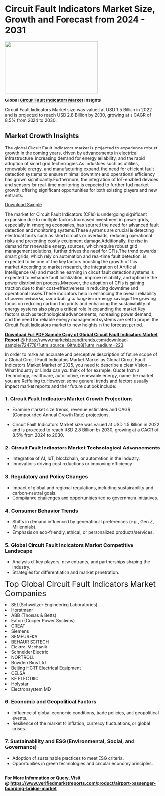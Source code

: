 <H1>Circuit Fault Indicators Market Size, Growth and Forecast from 2024 - 2031</H1><img class="aligncenter size-medium wp-image-584254" src="https://thirdeyenews.in/wp-content/uploads/2024/09/Global-Market-Research-300x168.jpeg" alt="" width="300" height="168" /><p><strong>Global&nbsp;<a href="https://www.marketsizeandtrends.com/download-sample/724778/?utm_source=Github8j?utm_medium=223">Circuit Fault Indicators Market</a> Insights</strong></p><p>Circuit Fault Indicators Market size was valued at USD 1.5 Billion in 2022 and is projected to reach USD 2.8 Billion by 2030, growing at a CAGR of 8.5% from 2024 to 2030.</p><p><h2>Market Growth Insights</h2> <p>The global Circuit Fault Indicators market is projected to experience robust growth in the coming years, driven by advancements in electrical infrastructure, increasing demand for energy reliability, and the rapid adoption of smart grid technologies.As industries such as utilities, renewable energy, and manufacturing expand, the need for efficient fault detection systems to ensure minimal downtime and operational efficiency has grown significantly.Furthermore, the integration of IoT-enabled devices and sensors for real-time monitoring is expected to further fuel market growth, offering significant opportunities for both existing players and new entrants.</p> <p><a href="#">Download Sample</a></p> <p>The market for Circuit Fault Indicators (CFIs) is undergoing significant expansion due to multiple factors.Increased investment in power grids, especially in emerging economies, has spurred the need for advanced fault detection and monitoring systems.These systems are crucial in detecting electrical faults such as short circuits or overloads, reducing operational risks and preventing costly equipment damage.Additionally, the rise in demand for renewable energy sources, which require robust grid management solutions, further drives the need for CFIs.The trend towards smart grids, which rely on automation and real-time fault detection, is expected to be one of the key factors boosting the growth of this market.According to market research, the integration of Artificial Intelligence (AI) and machine learning in circuit fault detection systems is expected to enhance fault localization, improve reliability, and optimize the power distribution process.Moreover, the adoption of CFIs is gaining traction due to their cost-effectiveness in reducing downtime and operational losses.These indicators help in enhancing the overall reliability of power networks, contributing to long-term energy savings.The growing focus on reducing carbon footprints and enhancing the sustainability of energy systems also plays a critical role in expanding the market.Key factors such as technological advancements, increasing power demand, and the need for reliable energy management systems are set to propel the Circuit Fault Indicators market to new heights in the forecast period.</p> <p><a href="#"></p><p><span class=""><strong>Download Full PDF Sample Copy of Global Circuit Fault Indicators Market Report</strong> @ <a href="https://www.marketsizeandtrends.com/download-sample/724778/?utm_source=Github8j?utm_medium=223" target="_blank">https://www.marketsizeandtrends.com/download-sample/724778/?utm_source=Github8j?utm_medium=223</a></span></p><p>In order to make an accurate and perceptive description of future scope of a Global&nbsp;Circuit Fault Indicators Market Market as Global&nbsp;Circuit Fault Indicators Market Market of 2025, you need to describe a clear Vision &ndash; What Industry or Linda can you think of for example: Quote from a Technology, healthcare, automotive, renewable energy, name the market you are Reffering to.However, some general trends and factors usually impact market reports and their future outlook include:</p><h3>1.&nbsp;<strong>Circuit Fault Indicators Market Growth Projections</strong></h3><ul><li>Examine market size trends, revenue estimates and CAGR (Compounded Annual Growth Rate) projections.</li><li><p>Circuit Fault Indicators Market size was valued at USD 1.5 Billion in 2022 and is projected to reach USD 2.8 Billion by 2030, growing at a CAGR of 8.5% from 2024 to 2030.</p></li></ul><h3>2.&nbsp;<strong>Circuit Fault Indicators Market Technological Advancements</strong></h3><ul><li>Integration of AI, IoT, blockchain, or automation in the industry.</li><li>Innovations driving cost reductions or improving efficiency.</li></ul><h3>3.&nbsp;<strong>Regulatory and Policy Changes</strong></h3><ul><li>Impact of global and regional regulations, including sustainability and carbon-neutral goals.</li><li>Compliance challenges and opportunities tied to government initiatives.</li></ul><h3>4.&nbsp;<strong>Consumer Behavior Trends</strong></h3><ul><li>Shifts in demand influenced by generational preferences (e.g., Gen Z, Millennials).</li><li>Emphasis on eco-friendly, ethical, or personalized products/services.</li></ul><h3>5.&nbsp;<strong>Global Circuit Fault Indicators Market Competitive Landscape</strong></h3><ul><li>Analysis of key players, new entrants, and partnerships shaping the industry.</li><li>Strategies for differentiation and market penetration.</li></ul><p data-pm-slice="1 1 []"><span style="color: inherit; font-family: inherit; font-size: 25px;">Top Global Circuit Fault Indicators Market Companies</span></p><div class="" data-test-id=""><p><li>SEL(Schweitzer Engineering Laboratories)</li><li> Horstmann</li><li> ABB (Thomas & Betts)</li><li> Eaton (Cooper Power Systems)</li><li> CREAT</li><li> Siemens</li><li> SEMEUREKA</li><li> BEHAUR SCITECH</li><li> Elektro-Mechanik</li><li> Schneider Electric</li><li> NORTROLL</li><li> Bowden Bros Ltd</li><li> Beijing HCRT Electrical Equipment</li><li> CELSA</li><li> KE ELECTRIC</li><li> Holystar</li><li> Electronsystem MD</li></p></div><h3>6.&nbsp;<strong>Economic and Geopolitical Factors</strong></h3><ul><li>Influence of global economic conditions, trade policies, and geopolitical events.</li><li>Resilience of the market to inflation, currency fluctuations, or global crises.</li></ul><h3>7.&nbsp;<strong>Sustainability and ESG (Environmental, Social, and Governance)</strong></h3><ul><li>Adoption of sustainable practices to meet ESG criteria.</li><li>Opportunities in green technologies and circular economy principles.</li></ul><h2><strong style="font-size: 14px;">For More Information or Query, Visit @&nbsp;</strong><a style="background-color: #ffffff; font-size: 14px;" href="https://www.marketsizeandtrends.com/report/circuit-fault-indicators-market/" target="_blank">https://www.verifiedmarketreports.com/product/airport-passenger-boarding-bridge-market</a></h2>